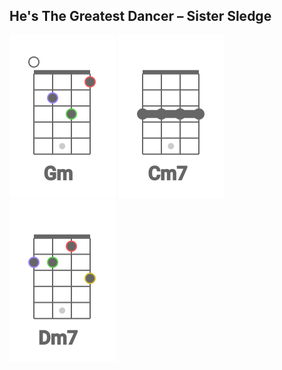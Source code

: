 ## He's The Greatest Dancer – Sister Sledge

![Gm][] ![Cm7][] ![Dm7][]




[Gm]: https://raw.githubusercontent.com/Capevace/ukulele-chords/main/svgs/Gm.svg
[Cm7]: https://raw.githubusercontent.com/Capevace/ukulele-chords/main/svgs/Cm7-2.svg
[Dm7]: https://raw.githubusercontent.com/Capevace/ukulele-chords/main/svgs/Dm7.svg